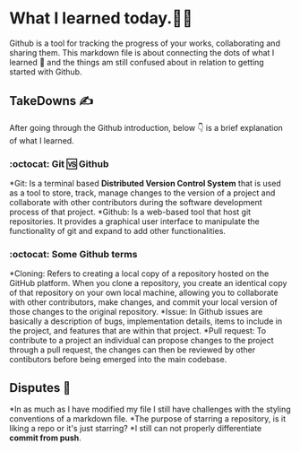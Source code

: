 # What I learned today.🧑‍💻

Github is a tool for tracking the progress of your works, collaborating and sharing them. This markdown file is about connecting the dots of what I learned 🚀 and the things am still confused about in relation to getting started with Github.

## TakeDowns ✍️

After going through the Github introduction, below 👇 is a brief explanation of what I learned.

### :octocat: Git 🆚 Github
*Git: Is a terminal based **Distributed Version Control System** that is used as a tool to store, track, manage changes to the version of a project and collaborate with other contributors during the software development process of that project.
*Github: Is a web-based tool that host git repositories. It provides a graphical user interface to manipulate the functionality of git and expand to add other functionalities.

### :octocat: Some Github terms
*Cloning: Refers to creating a local copy of a repository hosted on the GitHub platform. When you clone a repository, you create an identical copy of that repository on your own local machine, allowing you to collaborate with other contributors, make changes, and commit your local version of those changes to the original repository.
*Issue: In Github issues are basically a description of bugs, implementation details, items to include in the project, and features that are within that project.
*Pull request: To contribute to a project an individual can propose changes to the project through a pull request, the changes can then be reviewed by other contibutors before being emerged into the main codebase.

## Disputes 🤔

*In as much as I have modified my file I still have challenges with the styling conventions of a markdown file.
*The purpose of starring a repository, is it liking a repo or it's just starring?
*I still can not properly differentiate **commit from push**.
